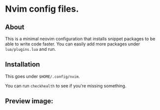 # Nvim config files.

## About

This is a minimal neovim configuration that installs snippet packages to be able to write code faster. You can easily add more packages under `lua/plugins.lua` and run.

## Installation

This goes under `$HOME/.config/nvim`.

You can run `checkhealth` to see if you're missing something.

## Preview image:

